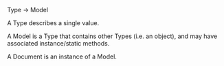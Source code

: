Type -> Model

A Type describes a single value.

A Model is a Type that contains other Types (i.e. an object), and may
have associated instance/static methods.

A Document is an instance of a Model.